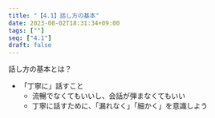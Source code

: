```yaml
---
title: "【4.1】話し方の基本"
date: 2023-08-02T18:31:34+09:00
tags: [""]
seq: ["4.1"]
draft: false
---
```


話し方の基本とは？
- 「丁寧に」話すこと
  - 流暢でなくてもいいし、会話が弾まなくてもいい
  - 丁寧に話すために、「漏れなく」「細かく」を意識しよう